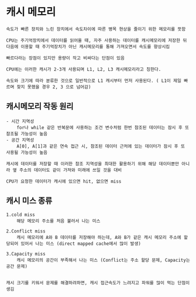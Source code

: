 # 캐시 메모리
    속도가 빠른 장치와 느린 장치에서 속도차이에 따른 병목 현상을 줄이기 위한 메모리를 뜻함

    CPU는 주기억장치에서 데이터를 읽어올 때, 자주 사용하는 데이터를 캐시메모리에 저장한 뒤 다음에 이용할 때 주기억장치가 아닌 캐시메모리를 통해 가져오면서 속도를 향상시킴

    빠르다라는 장점이 있지만 용량이 작고 비싸다는 단점이 있음

    CPU에는 이러한 캐시가 2-3개 사용되며 L1, L2, L3 캐시메모리라고 칭한다.

    속도와 크기에 따라 분류한 것으로 일반적으로 L1 캐시부터 먼저 사용된다. ( L1이 제일 빠르며 찾지 못했을 경우 2, 3 으로 넘어감)

## 캐시메모리 작동 원리

    - 시간 지역성    
        for나 while 같은 반복문에 사용하는 조건 변수처럼 한번 참조된 데이터는 잠시 후 또 참조될 가능성이 높음
    - 공간 지역성
        A[0], A[1]과 같은 연속 접근 시, 참조된 데이터 근처에 있는 데이터가 잠시 후 또 사용될 가능성이 높음

    캐시에 데이터를 저장할 때 이러한 참조 지역성을 최대한 활용하기 위해 해당 데이터뿐만 아니라 옆 주소의 데이터도 같이 가져와 미래에 쓰일 것을 대비
    
    CPU가 요청한 데이터가 캐시에 있으면 hit, 없으면 miss

## 캐시 미스 종류
    1.cold miss
        해당 메모리 주소를 처음 불러서 나는 미스

    2.Conflict miss 
        캐시 메모리에 A와 B 데이터를 저장해야 하는데, A와 B가 같은 캐시 메모리 주소에 할당되어 있어서 나는 미스 (direct mapped cache에서 많이 발생)

    3.Capacity miss 
        캐시 메모리의 공간이 부족해서 나는 미스 (Conflict는 주소 할당 문제, Capacity는 공간 문제)


    캐시 크기를 키워서 문제를 해결하려하면, 캐시 접근속도가 느려지고 파워를 많이 먹는 단점이 생김